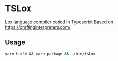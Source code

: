 # TSLox
Lox language compiler coded in Typescript
Based on <https://craftinginterpreters.com/>

## Usage
```sh
yarn build && yarn package && ./bin/tslox
```